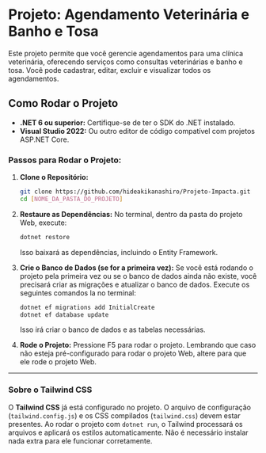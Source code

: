 # Projeto: Agendamento Veterinária e Banho e Tosa
Este projeto permite que você gerencie agendamentos para uma clínica veterinária, oferecendo serviços como consultas veterinárias e banho e tosa. Você pode cadastrar, editar, excluir e visualizar todos os agendamentos.


## Como Rodar o Projeto
  * **.NET 6 ou superior:** Certifique-se de ter o SDK do .NET instalado.
  * **Visual Studio 2022:** Ou outro editor de código compatível com projetos ASP.NET Core.


### Passos para Rodar o Projeto:
1.  **Clone o Repositório:**

    ```bash
    git clone https://github.com/hideakikanashiro/Projeto-Impacta.git
    cd [NOME_DA_PASTA_DO_PROJETO]
    ```


2.  **Restaure as Dependências:**
    No terminal, dentro da pasta do projeto Web, execute:

    ```bash
    dotnet restore
    ```

    Isso baixará as dependências, incluindo o Entity Framework.


3.  **Crie o Banco de Dados (se for a primeira vez):**
    Se você está rodando o projeto pela primeira vez ou se o banco de dados ainda não existe, você precisará criar as migrações e atualizar o banco de dados. Execute os seguintes comandos la no terminal:

    ```bash
    dotnet ef migrations add InitialCreate
    dotnet ef database update
    ```

    Isso irá criar o banco de dados e as tabelas necessárias.


4.  **Rode o Projeto:**
    Pressione F5 para rodar o projeto. Lembrando que caso não esteja pré-configurado para rodar o projeto Web, altere para que ele rode o projeto Web.

-----

### Sobre o Tailwind CSS

O **Tailwind CSS** já está configurado no projeto. O arquivo de configuração (`tailwind.config.js`) e os CSS compilados (`tailwind.css`) devem estar presentes. Ao rodar o projeto com `dotnet run`, o Tailwind processará os arquivos e aplicará os estilos automaticamente. Não é necessário instalar nada extra para ele funcionar corretamente.
